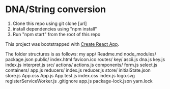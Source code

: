 # DNA/String conversion

1. Clone this repo using git clone [url]
2. install dependencies using "npm install"
3. Run "npm start" from the root of this repo

This project was bootstrapped with [Create React App](https://github.com/facebookincubator/create-react-app).

The folder structures is as follows:
my app/
    Readme.md
    node_modules/
    package.json
    public/
        index.html
        favicon.ico
    routes/
        key/
            ascii.js
            dna.js
            key.js
        index.js
        interpret.js
    src/
        actions/
            actions.js
        components/
            form.js
            select.js
        containers/
            app.js
        reducers/
            index.js
            reducer.js
        store/
            initialState.json
            store.js
        App.css
        App.js
        App.test.js
        index.css
        index.js
        logo.svg
        registerServiceWorker.js
    .gitignore
    app.js
    package-lock.json
    yarn.lock